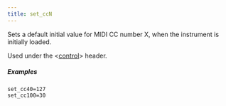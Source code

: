 ```yaml
---
title: set_ccN
---
```

Sets a default initial value for MIDI CC number X, when the instrument is
initially loaded.

Used under the <[control](/headers/control)> header.

##### Examples

```
set_cc40=127
set_cc100=30
```
